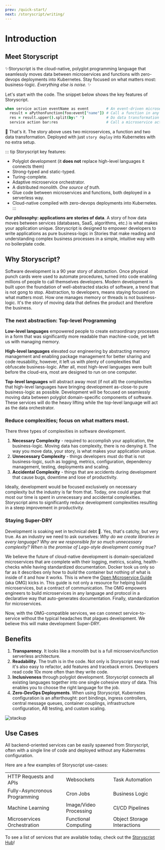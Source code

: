 ```yaml
---
prev: /quick-start/
next: /storyscript/writing/
---
```


# Introduction

## Meet Storyscript

✨Storyscript is the cloud-native, polyglot programming language that seamlessly moves data between microservices and functions with zero-devops deployments into Kubernetes. Stay focused on what matters most: business-logic. *Everything else is noise.* ✨

Let's start with the code. The snippet below shows the key features of Storyscript.

```coffeescript
when service action eventName as event        # An event-driven microservice
  result = aPythonFunction(foo:event["name"]) # Call a function in any language
  res = result.upper().split(by:" ")          # Do data transformation
  service action bar:res                      # Call a microservice action
```

👏 That's it. The story above uses two microservices, a function and two data transformation. Deployed with just `story deploy` into Kubernetes with no extra setup.

::: tip Storyscript key features:
- Polyglot development (it **does not** replace high-level languages it connects them)
- Strong-typed and static-typed.
- Turing-complete.
- Adaptive microservice orchestrator.
- A distributed monolith. *One source of truth.*
- Glue code between microservices and functions, both deployed in a serverless way.
- Cloud-native compiled with zero-devops deployments into Kubernetes.
:::

**Our philosophy: applications are stories of data**. A story of how data moves between services (databases, SaaS, algorithms, etc.) is what makes your application unique. Storyscript is designed to empower developers to write applications as pure business-logic in Stories that make reading and understanding complex business processes in a simple, intuitive way with no boilerplate code.

## Why Storyscript?

Software development is a 90 year story of abstraction. Once physical punch cards were used to automate procedures, turned into code enabling millions of people to call themselves developers. Modern development is built upon the foundation of well-abstracted stacks of software, a trend that is not gong to stop. Abstraction, to developers, means staying focused on what matters most. How one manages memory or threads is not business-logic. It's the story of moving data that defines the product and therefore the business.

### The next abstraction: Top-level Programming

**Low-level languages** empowered people to create extraordinary processes in a form that was significantly more readable than machine-code, yet left us with managing memory.

**High-level languages** elevated our engineering by abstracting memory management and enabling package management for better sharing and code reusability, however, it left us with plenty of complexities that obfuscate business-logic. After all, most high-level languages were built before the cloud-era, most are designed to run on one computer.

**Top-level languages** will abstract away most (if not all) the complexities that high-level languages have bringing development as-close-to pure business-logic as possible. Development will be focused on seamlessly moving data between polyglot domain-specific components of software. These services will do the heavy lifting while the top-level language will act as the data orchestrator.

### Reduce complexities; focus on what matters most.

There three types of complexities in software development.
1. **Necessary Complexity** - required to accomplish your application, the business-logic. Moving data has complexity, there is no denying it. The way you move data, your story, is what makes your application unique.
2. **Unnecessary Complexity** - things developers must do that is not business-logic, such as logging, metrics, configuration, dependency management, testing, deployments and scaling.
3. **Accidental Complexity** - things that are accidents during development that cause bugs, downtime and lose of productivity.

Ideally, development would be focused exclusively on necessary complexity but the industry is far from that. Today, one could argue that most our time is spent in unnecessary and accidental complexities. Storyscript aims to significantly reduce development complexities resulting in a steep improvement in productivity.

### Staying Super-DRY

Development is soaking wet in technical debt 🌊. Yes, that's catchy, but very true. As an industry we need to ask ourselves: *Why do we create libraries in every language?* *Why are we responsible for so much unnecessary complexity?* *When is the promise of Lego-style development coming true?*

We believe the future of cloud-native development is domain-specialized microservices that are complete with their logging, metrics, scaling, health-checks while having standardized documentation. Docker took us only so far as it describes only how to *build* the container but nothing of what is inside of it and how it works. This is where the [Open Microservice Guide](https://microservice.guide/) (aka OMG) kicks in. This guide is not only a resource for helping build microservices, but a contract of communication. The OMG empowers engineers to build microservices in any language and protocol in a declarative way that auto-generates documentation. Finally, standardization for microservices.

Now, with the OMG-compatible services, we can connect service-to-service without the typical headaches that plagues development. We believe this will make development Super-DRY.


## Benefits

1. **Transparency**.
  It looks like a monolith but is a full microservice/function serverless architecture.
1. **Readability**.
  The truth is in the code. Not only is Storyscript easy to read it's also easy to refactor, add features and traceback errors. Developers read code 10x more often than they write code.
1. **Inclusiveness** through polyglot development.
  Storyscript connects all existing languages together into one single cohesive story of data. This enables you to choose the right language for the job.
1. **Zero-DevOps Deployments**.
  When using Storyscript, Kubernetes configuration is an afterthought: port bindings, ingress controllers, central message queues, container couplings, infrastructure configuration, AB testing, and custom scaling.

![stackup](./stackup.png)

## Use Cases

All backend-oriented services can be easily spawned from Storyscript, often with a single line of code and deployed without any Kubernetes configuration.

Here are a few examples of Storyscript use-cases:

|                               	|                       	|                             	|
|-------------------------------	|------------------------	|-----------------------------	|
| HTTP Requests and APIs        	| Websockets             	| Task Automation             	|
| Fully-Asyncronous Programming 	| Cron Jobs              	| Business Logic              	|
| Machine Learning              	| Image/Video Processing 	| CI/CD Pipelines             	|
| Microservices Orchestration   	| Functional Computing   	| Object Storage Interactions 	|

To see a list of services that are available today, check out the [Storyscript Hub](https://hub.storyscript.io/)!
